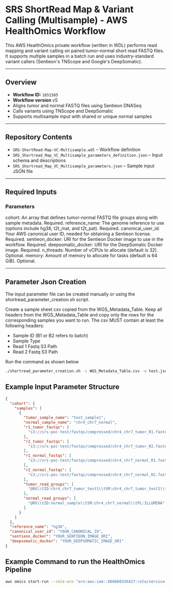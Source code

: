 # SRS ShortRead Map & Variant Calling (Multisample) - AWS HealthOmics Workflow

This AWS HealthOmics private workflow (written in WDL) performs read mapping and variant calling on paired tumor-normal short read FASTQ files. It supports multiple samples in a batch run and uses industry-standard variant callers (Sentieon's TNScope and Google's DeepSomatic).

---

## Overview

- **Workflow ID:** `1651565`
- **Workflow version** v5
- Aligns tumor and normal FASTQ files using Sentieon DNASeq
- Calls variants using TNScope and DeepSomatic
- Supports multisample input with shared or unique normal samples

---

## Repository Contents

- `SRS-ShortRead-Map-VC-Multisample.wdl` – Workflow definition
- `SRS_Shortread_Map_VC_Multisample_parameters_definition.json` – Input schema and descriptions
- `SRS_Shortread_Map_VC_Multisample_parameters.json` – Sample input JSON file

---

## Required Inputs

### Parameters

cohort: An array that defines tumor-normal FASTQ file groups along with sample metadata. Required.
reference_name: The genome reference to use (options include hg38, t2t_mat, and t2t_pat). Required.
canonical_user_id: Your AWS canonical user ID, needed for obtaining a Sentieon license. Required.
sentieon_docker: URI for the Sentieon Docker image to use in the workflow. Required.
deepsomatic_docker: URI for the DeepSomatic Docker image. Required.
n_threads: Number of vCPUs to allocate (default is 32). Optional.
memory: Amount of memory to allocate for tasks (default is 64 GiB). Optional.

---
## Parameter Json Creation
The input parameter file can be created manually or using the shortread_parameter_creation.sh script. 

Create a sample sheet csv copied from the WGS_Metadata_Table. Keep all headers from the WGS_Metadata_Table and copy only the rows for the corresponding samples you want to run. The csv MUST contain at least the following headers:

  - Sample ID (B1 or B2 refers to batch)
  - Sample Type
  - Read 1 Fastq S3 Path
  - Read 2 Fastq S3 Path 

Run the command as shown below

```sh
./shortread_parameter_creation.sh -i WGS_Metadata_Table.csv -o test.json
```

## Example Input Parameter Structure

```json
{
  "cohort": {
    "samples": [
      {
        "tumor_sample_name": "test_sample1",
        "normal_sample_name": "chr4_chr7_normal",
        "r1_tumor_fastqs": [
          "s3://srs-poc-test/fastqs/compressed/chr4_chr7_tumor_R1.fastq.gz"
        ],
        "r2_tumor_fastqs": [
          "s3://srs-poc-test/fastqs/compressed/chr4_chr7_tumor_R2.fastq.gz"
        ],
        "r1_normal_fastqs": [
          "s3://srs-poc-test/fastqs/compressed/chr4_chr7_normal_R1.fastq.gz"
        ],
        "r2_normal_fastqs": [
          "s3://srs-poc-test/fastqs/compressed/chr4_chr7_normal_R2.fastq.gz"
        ],
        "tumor_read_groups": [
          "@RG\\tID:chr4_chr7_tumor_test1\\tSM:chr4_chr7_tumor_test1\\tPL:ILLUMINA"
        ],
        "normal_read_groups": [
          "@RG\\tID:normal_sample\\tSM:chr4_chr7_normal\\tPL:ILLUMINA"
        ]
      }
    ]
  },
  "reference_name": "hg38",
  "canonical_user_id": "YOUR_CANONICAL_ID",
  "sentieon_docker": "YOUR_SENTIEON_IMAGE_URI",
  "deepsomatic_docker": "YOUR_DEEPSOMATIC_IMAGE_URI"
}
```


## Example Command to run the HealthOmics Pipeline

```sh
aws omics start-run --role-arn "arn:aws:iam::860660336427:role/service-role/OmicsWorkflow-20240124114364" --workflow-id 1651565 --name "<Input Descriptive Name Here> $(date +%Y%m%d-%H%M%S)" --output-uri s3://srs-hg002-seq/main-broad-082025/analysis/short-read/ --storage-capacity 5000 --parameters file://SRS_Shortread_Map_VC_Multisample_parameters.json --workflow-version-name 'v5'
```
